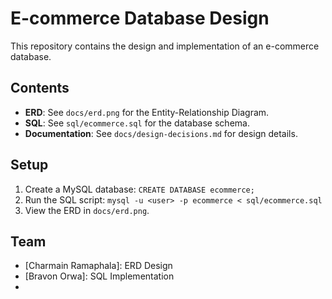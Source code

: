 # E-commerce Database Design

This repository contains the design and implementation of an e-commerce database.

## Contents
- **ERD**: See `docs/erd.png` for the Entity-Relationship Diagram.
- **SQL**: See `sql/ecommerce.sql` for the database schema.
- **Documentation**: See `docs/design-decisions.md` for design details.

## Setup
1. Create a MySQL database: `CREATE DATABASE ecommerce;`
2. Run the SQL script: `mysql -u <user> -p ecommerce < sql/ecommerce.sql`
3. View the ERD in `docs/erd.png`.

## Team
- [Charmain Ramaphala]: ERD Design
- [Bravon Orwa]: SQL Implementation
- [Connie Njuguna]: Documentation
